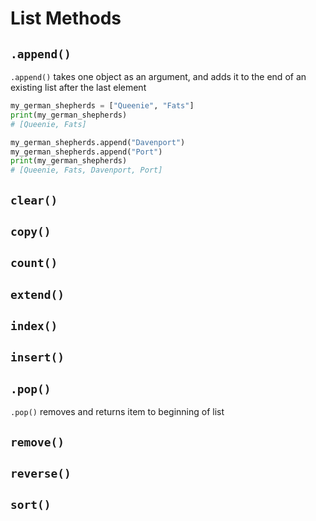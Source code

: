 # List Methods

## `.append()`
`.append()` takes  one object as an argument, and adds it to the end of an existing list after the last element

```py
my_german_shepherds = ["Queenie", "Fats"]
print(my_german_shepherds)
# [Queenie, Fats]

my_german_shepherds.append("Davenport")
my_german_shepherds.append("Port")
print(my_german_shepherds)
# [Queenie, Fats, Davenport, Port]
```

## `clear()`
## `copy()`
## `count()`
## `extend()`
## `index()`
## `insert()`
## `.pop()`
`.pop()` removes and returns item to beginning of list

## `remove()`
## `reverse()`
## `sort()`
